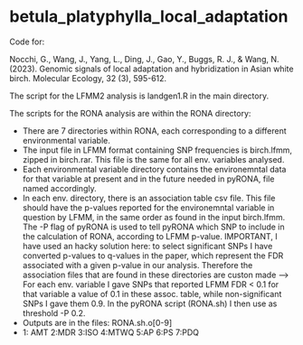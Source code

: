 # betula_platyphylla_local_adaptation
Code for:


Nocchi, G., Wang, J., Yang, L., Ding, J., Gao, Y., Buggs, R. J., & Wang, N. (2023). Genomic signals of local adaptation and hybridization in Asian white birch. Molecular Ecology, 32 (3), 595-612.

The script for the LFMM2 analysis is landgen1.R in the main directory.


The scripts for the RONA analysis are within the RONA directory:
- There are 7 directories within RONA, each corresponding to a different environmental variable.
- The input file in LFMM format containing SNP frequencies is birch.lfmm, zipped in birch.rar. This file is the same for all env. variables analysed.
- Each environmental variable directory contains the environemntal data for that variable at present and in the future needed in pyRONA, file named accordingly.
- In each env. directory, there is an association table csv file. This file should have the p-values reported for the environemntal variable in question by LFMM, in the same order as found in the input birch.lfmm. The -P flag of pyRONA is used to tell pyRONA which SNP to include in the calculation of RONA, according to LFMM p-value. IMPORTANT, I have used an hacky solution here: to select significant SNPs I have converted p-values to q-values in the paper, which represent the FDR associated with a given p-value in our analysis. Therefore the association files that are found in these directories are custon made --> For each env. variable I gave SNPs that reported LFMM FDR < 0.1 for that variable a value of 0.1 in these assoc. table, while non-significant SNPs I gave them 0.9. In the pyRONA script (RONA.sh) I then use as threshold -P 0.2.  
- Outputs are in the files: RONA.sh.o[0-9]
- 1: AMT 2:MDR 3:ISO 4:MTWQ 5:AP 6:PS 7:PDQ


